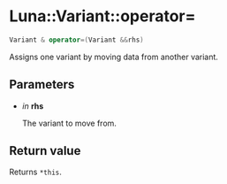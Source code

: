 # Luna::Variant::operator=

```c++
Variant & operator=(Variant &&rhs)
```

Assigns one variant by moving data from another variant. 



## Parameters
* *in* **rhs**

    The variant to move from. 

## Return value
Returns `*this`. 

